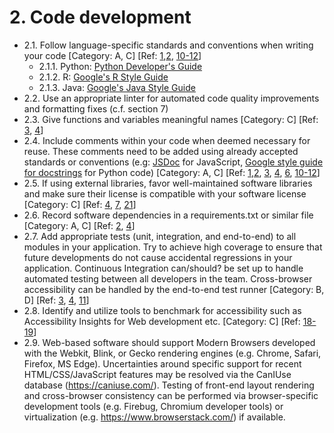 # 2. Code development

* 2.1. Follow language-specific standards and conventions when writing your code [Category: A, C] [Ref: [1](https://github.com/AI-READI/software-development-best-practices/blob/code-development/main/software-development-best-practices-for-ai-readi/overview-and-resources.md#user-content-1),[2](https://github.com/AI-READI/software-development-best-practices/blob/code-development/main/software-development-best-practices-for-ai-readi/overview-and-resources.md#:~:text=%5B2%5D%20Making%20Biomedical%20Research%20Software%20FAIR%3A%20Actionable%20Step%2Dby%2Dstep%20Guidelines%20with%20a%20User%2Dsupport%20Tool%2C%20https%3A//doi.org/10.1101/2022.04.18.488694), [10-12](https://github.com/AI-READI/software-development-best-practices/blob/code-development/main/software-development-best-practices-for-ai-readi/overview-and-resources.md#:~:text=%5B10%5D%20Elixir%20software%20management%20plan%20template%20https%3A//elixir%2Deurope.org/sites/default/files/documents/software%2Dmanagement%2Dplan.pdf)]
   * 2.1.1. Python: [Python Developer's Guide](https://devguide.python.org/)
   * 2.1.2. R: [Google's R Style Guide](https://google.github.io/styleguide/Rguide.html)
   * 2.1.3. Java: [Google's Java Style Guide](https://google.github.io/styleguide/javaguide.html)
* 2.2. Use an appropriate linter for automated code quality improvements and formatting fixes (c.f. section 7)
* 2.3. Give functions and variables meaningful names [Category: C] [Ref: [3](https://github.com/AI-READI/software-development-best-practices/blob/code-development/main/software-development-best-practices-for-ai-readi/overview-and-resources.md#:~:text=%5B3%5D%20General%20guidelines%20for%20biomedical%20software%20development%2C%20https%3A//doi.org/10.12688%252Ff1000research.10750.2), [4](https://github.com/AI-READI/software-development-best-practices/blob/code-development/main/software-development-best-practices-for-ai-readi/overview-and-resources.md#:~:text=%5B4%5D%20Good%20enough%20practices%20in%20scientific%20computing%2C%20https%3A//doi.org/10.1371/journal.pcbi.1005510)]
* 2.4. Include comments within your code when deemed necessary for reuse. These comments need to be added using already accepted standards or conventions (e.g: [JSDoc](https://jsdoc.app/) for JavaScript, [Google style guide for docstrings](https://google.github.io/styleguide/pyguide.html#38-comments-and-docstrings) for Python code) [Category: A, C] [Ref: [1](https://github.com/AI-READI/software-development-best-practices/blob/code-development/main/software-development-best-practices-for-ai-readi/overview-and-resources.md#:~:text=%5B1%5D%20AI%2DREADI%20team%20members%E2%80%99%20knowledge%20and%20experience),[2](https://github.com/AI-READI/software-development-best-practices/blob/code-development/main/software-development-best-practices-for-ai-readi/overview-and-resources.md#:~:text=%5B2%5D%20Making%20Biomedical%20Research%20Software%20FAIR%3A%20Actionable%20Step%2Dby%2Dstep%20Guidelines%20with%20a%20User%2Dsupport%20Tool%2C%20https%3A//doi.org/10.1101/2022.04.18.488694), [3](https://github.com/AI-READI/software-development-best-practices/blob/code-development/main/software-development-best-practices-for-ai-readi/overview-and-resources.md#:~:text=%5B3%5D%20General%20guidelines%20for%20biomedical%20software%20development%2C%20https%3A//doi.org/10.12688%252Ff1000research.10750.2), [4](https://github.com/AI-READI/software-development-best-practices/blob/code-development/main/software-development-best-practices-for-ai-readi/overview-and-resources.md#:~:text=%5B4%5D%20Good%20enough%20practices%20in%20scientific%20computing%2C%20https%3A//doi.org/10.1371/journal.pcbi.1005510), [6](https://github.com/AI-READI/software-development-best-practices/blob/code-development/main/software-development-best-practices-for-ai-readi/overview-and-resources.md#:~:text=%5B6%5D%20Ten%20simple%20rules%20for%20documenting%20scientific%20software%20https%3A//doi.org/10.1371/journal.pcbi.1006561), [10-12](https://github.com/AI-READI/software-development-best-practices/blob/code-development/main/software-development-best-practices-for-ai-readi/overview-and-resources.md#:~:text=%5B10%5D%20Elixir%20software%20management%20plan%20template%20https%3A//elixir%2Deurope.org/sites/default/files/documents/software%2Dmanagement%2Dplan.pdf)]
* 2.5. If using external libraries, favor well-maintained software libraries and make sure their license is compatible with your software license [Category: C] [Ref: [4](https://github.com/AI-READI/software-development-best-practices/blob/code-development/main/software-development-best-practices-for-ai-readi/overview-and-resources.md#:~:text=%5B4%5D%20Good%20enough%20practices%20in%20scientific%20computing%2C%20https%3A//doi.org/10.1371/journal.pcbi.1005510), [7](https://github.com/AI-READI/software-development-best-practices/blob/code-development/main/software-development-best-practices-for-ai-readi/overview-and-resources.md#:~:text=%5B7%5D%204%20Simple%20recommendations%20for%20Open%20Source%20Software%20https%3A//softdev4research.github.io/4OSS%2Dlesson/01%2Dintroduction/index.html), [21](https://github.com/AI-READI/software-development-best-practices/blob/code-development/main/software-development-best-practices-for-ai-readi/overview-and-resources.md#:~:text=%5B21%5D%20License%20Compatibility%20and%20Relicensing%20https%3A//www.gnu.org/licenses/license%2Dcompatibility.html)]
* 2.6. Record software dependencies in a requirements.txt or similar file [Category: A, C] [Ref: [2](https://github.com/AI-READI/software-development-best-practices/blob/code-development/main/software-development-best-practices-for-ai-readi/overview-and-resources.md#:~:text=%5B2%5D%20Making%20Biomedical%20Research%20Software%20FAIR%3A%20Actionable%20Step%2Dby%2Dstep%20Guidelines%20with%20a%20User%2Dsupport%20Tool%2C%20https%3A//doi.org/10.1101/2022.04.18.488694), [4](https://github.com/AI-READI/software-development-best-practices/blob/code-development/main/software-development-best-practices-for-ai-readi/overview-and-resources.md#:~:text=%5B4%5D%20Good%20enough%20practices%20in%20scientific%20computing%2C%20https%3A//doi.org/10.1371/journal.pcbi.1005510)]
* 2.7. Add appropriate tests (unit, integration, and end-to-end) to all modules in your application. Try to achieve high coverage to ensure that future developments do not cause accidental regressions in your application. Continuous Integration can/should? be set up to handle automated testing between all developers in the team. Cross-browser accessibility can be handled by the end-to-end test runner [Category: B, D] [Ref: [3](https://github.com/AI-READI/software-development-best-practices/blob/code-development/main/software-development-best-practices-for-ai-readi/overview-and-resources.md#:~:text=%5B3%5D%20General%20guidelines%20for%20biomedical%20software%20development%2C%20https%3A//doi.org/10.12688%252Ff1000research.10750.2), [4](https://github.com/AI-READI/software-development-best-practices/blob/code-development/main/software-development-best-practices-for-ai-readi/overview-and-resources.md#:~:text=%5B4%5D%20Good%20enough%20practices%20in%20scientific%20computing%2C%20https%3A//doi.org/10.1371/journal.pcbi.1005510), [11](https://github.com/AI-READI/software-development-best-practices/blob/code-development/main/software-development-best-practices-for-ai-readi/overview-and-resources.md#:~:text=%5B11%5D%20Top%2010%20metrics%20for%20life%20science%20software%20good%20practices%20%5Bversion%201%3B%20peer%20review%3A%202%20approved%5D%20https%3A//f1000research.com/articles/5%2D2000/v1)]
* 2.8. Identify and utilize tools to benchmark for accessibility such as Accessibility Insights for Web development etc. [Category: C] [Ref: [18-19](https://github.com/AI-READI/software-development-best-practices/blob/code-development/main/software-development-best-practices-for-ai-readi/overview-and-resources.md#:~:text=%5B18%5D%20Web%20accessibility%20in%20mind%20https%3A//webaim.org/)]
* 2.9. Web-based software should support Modern Browsers developed with the Webkit, Blink, or Gecko rendering engines (e.g. Chrome, Safari, Firefox, MS Edge). Uncertainties around specific support for recent HTML/CSS/JavaScript features may be resolved via the CanIUse database (https://caniuse.com/). Testing of front-end layout rendering and cross-browser consistency can be performed via browser-specific development tools (e.g. Firebug, Chromium developer tools) or virtualization (e.g. https://www.browserstack.com/) if available.
